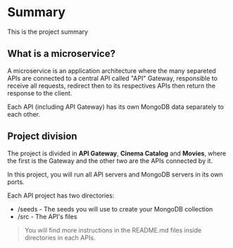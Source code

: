 # Summary
This is the project summary

## What is a microservice?
A microservice is an application architecture where the many separeted APIs are connected to a central API called "API" Gateway, responsible to receive all 
requests, redirect then to its respectives APIs then return the response to the client.

Each API (including API Gateway) has its own MongoDB data separately to each other.

## Project division
The project is divided in **API Gateway**, **Cinema Catalog** and **Movies**, where the first is the Gateway and the other two are the APIs connected by it.

In this project, you will run all API servers and MongoDB servers in its own ports.

Each API project has two directories:
- /seeds - The seeds you will use to create your MongoDB collection
- /src - The API's files

> You will find more instructions in the README.md files inside directories in each APIs.
